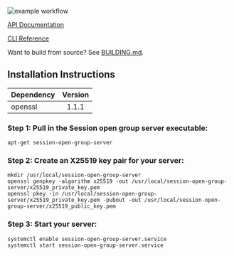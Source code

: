 ![example workflow](https://github.com/nielsandriesse/session-open-group-server/actions/workflows/build.yml/badge.svg)

[API Documentation](https://github.com/nielsandriesse/session-open-group-server/wiki/API-Documentation)

[CLI Reference](https://github.com/nielsandriesse/session-open-group-server/wiki/CLI-Reference)

Want to build from source? See [BUILDING.md](https://github.com/nielsandriesse/session-open-group-server/blob/main/BUILDING.md).

## Installation Instructions

| Dependency    | Version       |
| ------------- |:-------------:|
| openssl       | 1.1.1         |

### Step 1: Pull in the Session open group server executable:

```
apt-get session-open-group-server
```

### Step 2: Create an X25519 key pair for your server:

```
mkdir /usr/local/session-open-group-server
openssl genpkey -algorithm x25519 -out /usr/local/session-open-group-server/x25519_private_key.pem
openssl pkey -in /usr/local/session-open-group-server/x25519_private_key.pem -pubout -out /usr/local/session-open-group-server/x25519_public_key.pem
```

### Step 3: Start your server:

```
systemctl enable session-open-group-server.service
systemctl start session-open-group-server.service
```
